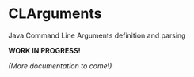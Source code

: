 # CLArguments

Java Command Line Arguments definition and parsing

__WORK IN PROGRESS!__

_(More documentation to come!)_